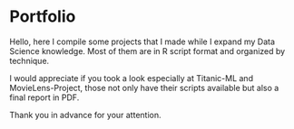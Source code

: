 # Portfolio

Hello, here I compile some projects that I made while I expand my Data Science knowledge.
Most of them are in R script format and organized by technique.

I would appreciate if you took a look especially at Titanic-ML and MovieLens-Project, those not only have their scripts available but also a final report in PDF.

Thank you in advance for your attention.
